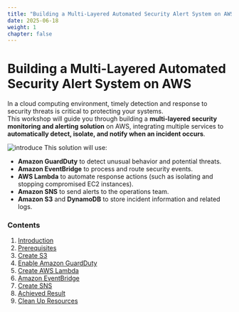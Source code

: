 ```yaml
---
title: "Building a Multi-Layered Automated Security Alert System on AWS"
date: 2025-06-18
weight: 1
chapter: false
---
```


# Building a Multi-Layered Automated Security Alert System on AWS

In a cloud computing environment, timely detection and response to security threats is critical to protecting your systems.  
This workshop will guide you through building a **multi-layered security monitoring and alerting solution** on AWS, integrating multiple services to **automatically detect, isolate, and notify when an incident occurs**.

![introduce](/000058-SessionManager/images/AWS.png)
This solution will use:
- **Amazon GuardDuty** to detect unusual behavior and potential threats.
- **Amazon EventBridge** to process and route security events.
- **AWS Lambda** to automate response actions (such as isolating and stopping compromised EC2 instances).
- **Amazon SNS** to send alerts to the operations team.
- **Amazon S3** and **DynamoDB** to store incident information and related logs.

### Contents

1. [Introduction](1-introduce/)
2. [Prerequisites](2-Prerequiste/)
3. [Create S3](3-CreateS3/)
4. [Enable Amazon GuardDuty](4-AmazonGuardDuty/)
5. [Create AWS Lambda](5-AWSLambda/)
6. [Amazon EventBridge](6-AmazonEventBridge/)
7. [Create SNS](7-SimpleNotificationService/)
8. [Achieved Result](8-AchievedResult/)
9. [Clean Up Resources](9-CleanUpResources/)
